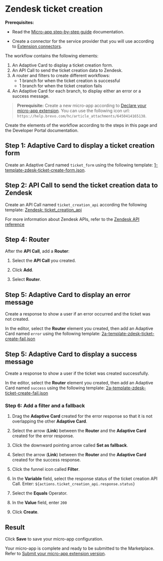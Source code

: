 # Zendesk ticket creation

**Prerequisites:**

- Read the [Micro-app step-by-step guide](https://developer.lumapps.com/portal/documentation/micro-app-steps/micro_app_step_by_step.md) documentation.
    
- Create a connector for the service provider that you will use according to [Extension connectors](https://docs.lumapps.com/docs/admin-l43084339674928007extensions).

The workflow contains the following elements:

1. An Adaptive Card to display a ticket creation form.
2. An API Call to send the ticket creation data to Zendesk.
3. A router and filters to create different workflows:
    - 1 branch for when the ticket creation is successful
    - 1 branch for when the ticket creation fails
4. An Adaptive Card for each branch, to display either an error or a success message.

> **Prerequisite:** Create a new micro-app according to [Declare your micro-app extension](https://developer.lumapps.com/portal/documentation/micro-app-steps/declare-your-microapp-extension.md). You can use the following icon url: `https://help.brevo.com/hc/article_attachments/6450414165138`.

Create the elements of the workflow according to the steps in this page and the Developer Portal documentation.

## Step 1: Adaptive Card to display a ticket creation form

Create an Adaptive Card named `ticket_form` using the following template: [1-template-zdesk-ticket-create-form.json](1-template-zdesk-ticket-create-form.json).

## Step 2: API Call to send the ticket creation data to Zendesk

Create an API Call named `ticket_creation_api` according the following template: [Zendesk: ticket_creation_api](https://documenter.getpostman.com/view/32450244/2sA3kPq5Do#1146f788-60a3-4076-a916-8c18a9404ed5)

For more information about Zendesk APIs, refer to the [Zendesk API reference](https://developer.zendesk.com/api-reference/ticketing/tickets/tickets/#create-ticket)

## Step 4: Router

After the **API Call**, add a **Router**:

1. Select the **API Call** you created.

2. Click **Add**.

3. Select **Router**.

## Step 5: Adaptive Card to display an error message

Create a response to show a user if an error occurred and the ticket was not created.

In the editor, select the **Router** element you created, then add an Adaptive Card named `error` using the following template: [2a-template-zdesk-ticket-create-fail.json](2a-template-zdesk-ticket-create-fail.json)

## Step 5: Adaptive Card to display a success message

Create a response to show a user if the ticket was created successfully.

In the editor, select the **Router** element you created, then add an Adaptive Card named `success` using the following template: [2a-template-zdesk-ticket-create-fail.json](2a-template-zdesk-ticket-create-fail.json)

### Step 6: Add a filter and a fallback

1. Drag the **Adaptive Card** created for the error response so that it is not overlapping the other **Adaptive Card**.

2. Select the arrow (**Link**) between the **Router** and the **Adaptive Card** created for the error response.

3. Click the downward pointing arrow called **Set as fallback**.

4. Select the arrow (**Link**) between the **Router** and the **Adaptive Card** created for the success response.

5. Click the funnel icon called **Filter**.

6. In the **Variable** field, select the response status of the ticket creation API Call. Enter: `${actions.ticket_creation_api.response.status}`

7. Select the **Equals** Operator.

8. In the **Value** field, enter `200`

9. Click **Create**.

## Result

Click **Save** to save your micro-app configuration.

Your micro-app is complete and ready to be submitted to the Marketplace. Refer to [Submit your micro-app extension version](https://developer.lumapps.com/portal/documentation/micro-app-steps/submit-microapp.md).
